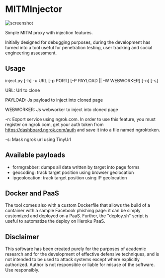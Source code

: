 # MITMInjector

![screenshot](https://www.andreafortuna.org/wp-content/uploads/2019/11/MITMInject.jpg)


Simple MITM proxy with injection features.

Initially designed for debugging purposes, during the development has turned into a tool useful for penetration testing, user tracking and social engineering assessment.


## Usage

inject.py [-h] -u URL [-p PORT] [-P PAYLOAD || -W WEBWORKER] [-n] [-s]

URL: Url to clone

PAYLOAD: Js payload to inject into cloned page

WEBWORKER: Js webworker to inject into cloned page

-n: Export service using ngrok.com. In order to use this feature, you must register on ngrok.com, get your auth token from https://dashboard.ngrok.com/auth and save it into a file named ngroktoken.

-s: Mask ngrok url using TinyUrl

## Available payloads

- formgrabber: dumps all data written by target into page forms
- geocoding: track target position using browser geolocation
- ipgeolocation: track target position using IP geolocation

## Docker and PaaS

The tool comes also with a custom Dockerfile that allows the build of a container with a sample Facebook phishing page: it can be simply customized and deployed on a PaaS.
Further, the "deploy.sh" script is useful to automatize the deploy on Heroku PaaS.

## Disclaimer

This software has been created purely for the purposes of academic research and for the development of effective defensive techniques, and is not intended to be used to attack systems except where explicitly authorized. Author is not responsible or liable for misuse of the software. 
Use responsibly.